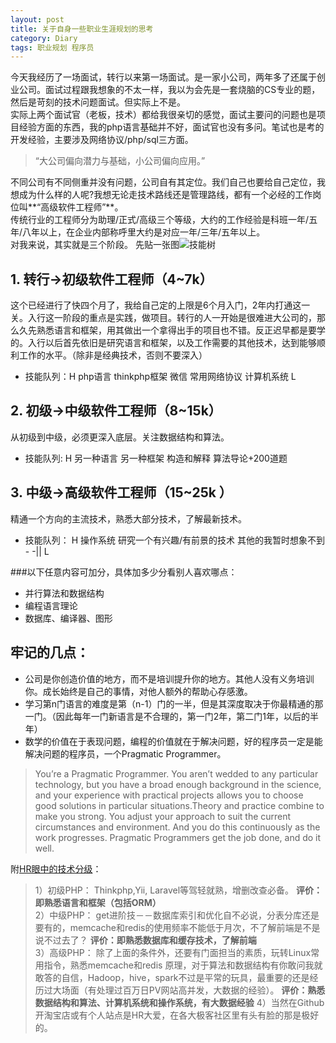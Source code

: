 ```yaml
--- 
layout: post 
title: 关于自身一些职业生涯规划的思考 
category: Diary 
tags: 职业规划 程序员  
---
```


今天我经历了一场面试，转行以来第一场面试。是一家小公司，两年多了还属于创业公司。面试过程跟我想象的不太一样，我以为会先是一套烧脑的CS专业的题，然后是苛刻的技术问题面试。但实际上不是。  
实际上两个面试官（老板，技术）都给我很亲切的感觉，面试主要问的问题也是项目经验方面的东西，我的php语言基础并不好，面试官也没有多问。笔试也是考的开发经验，主要涉及网络协议/php/sql三方面。

> “大公司偏向潜力与基础，小公司偏向应用。”

不同公司有不同侧重并没有问题，公司自有其定位。我们自己也要给自己定位，我想成为什么样的人呢?我想无论走技术路线还是管理路线，都有一个必经的工作岗位叫**“高级软件工程师”**。  
传统行业的工程师分为助理/正式/高级三个等级，大约的工作经验是科班一年/五年/八年以上，在企业内部称呼里大约是对应一年/三年/五年以上。  
对我来说，其实就是三个阶段。
先贴一张图![技能树](http://www.lupaworld.com/data/attachment/portal/201506/14/221433hd1iyt9ittiuyr23.jpg)

## 1. 转行->初级软件工程师（4~7k） 
这个已经进行了快四个月了，我给自己定的上限是6个月入门，2年内打通这一关。入行这一阶段的重点是实践，做项目。转行的人一开始是很难进大公司的，那么久先熟悉语言和框架，用其做出一个拿得出手的项目也不错。反正迟早都是要学的。入行以后首先依旧是研究语言和框架，以及工作需要的其他技术，达到能够顺利工作的水平。（除非是经典技术，否则不要深入）  

- 技能队列：H  php语言 thinkphp框架 微信 常用网络协议 计算机系统 L

## 2. 初级->中级软件工程师（8~15k） 
从初级到中级，必须更深入底层。关注数据结构和算法。

- 技能队列: H 另一种语言 另一种框架 构造和解释 算法导论+200道题

## 3. 中级->高级软件工程师（15~25k ）
精通一个方向的主流技术，熟悉大部分技术，了解最新技术。

- 技能队列： H 操作系统 研究一个有兴趣/有前景的技术 其他的我暂时想象不到 - -|| L

###以下任意内容可加分，具体加多少分看别人喜欢哪点：
- 并行算法和数据结构
- 编程语言理论
- 数据库、编译器、图形


## 牢记的几点：
- 公司是你创造价值的地方，而不是培训提升你的地方。其他人没有义务培训你。成长始终是自己的事情，对他人额外的帮助心存感激。
- 学习第n门语言的难度是第（n-1）门的一半，但是其深度取决于你最精通的那一门。（因此每年一门新语言是不合理的，第一门2年，第二门1年，以后的半年）
- 数学的价值在于表现问题，编程的价值就在于解决问题，好的程序员一定是能解决问题的程序员，一个Pragmatic Programmer。


> You’re a Pragmatic Programmer. You aren’t wedded to any particular technology, but you have a broad enough background in the science, and your experience with practical projects allows you to choose good solutions in particular situations.Theory and practice combine to make you strong. You adjust your approach to suit the current circumstances and environment. And you do this continuously as the work progresses. Pragmatic Programmers get the job done, and do it well.




附[HR眼中的技术分级](https://www.zhihu.com/question/19901289/answer/43028427)：  
>1）初级PHP： Thinkphp,Yii, Laravel等驾轻就熟，增删改查必备。  **评价：即熟悉语言和框架（包括ORM）**  
2）中级PHP： get进阶技－－数据库索引和优化自不必说，分表分库还是要有的，memcache和redis的使用频率不能低于月次，不了解前端是不是说不过去了？  **评价：即熟悉数据库和缓存技术，了解前端**  
3）高级PHP： 除了上面的条件外，还要有门面担当的素质，玩转Linux常用指令，熟悉memcache和redis 原理，对于算法和数据结构有你敢问我就敢答的自信，Hadoop，hive，spark不过是平常的玩具，最重要的还是经历过大场面（有处理过百万日PV网站高并发，大数据的经验）。  **评价：熟悉数据结构和算法、计算机系统和操作系统，有大数据经验**
4）当然在Github开淘宝店或有个人站点是HR大爱，在各大极客社区里有头有脸的那是极好的。